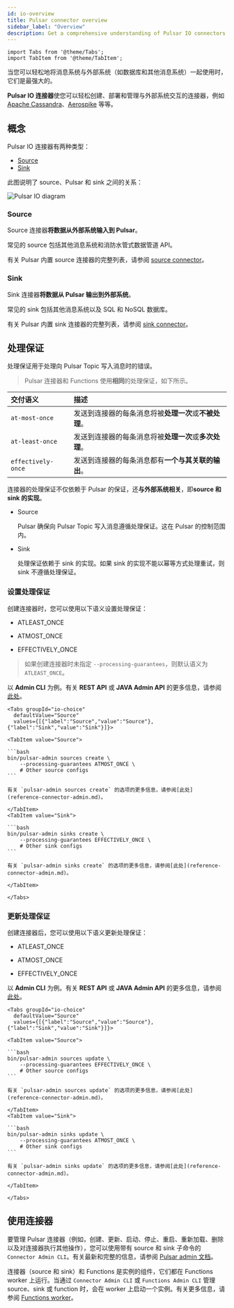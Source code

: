 ```yaml
---
id: io-overview
title: Pulsar connector overview
sidebar_label: "Overview"
description: Get a comprehensive understanding of Pulsar IO connectors.
---
```


````mdx-code-block
import Tabs from '@theme/Tabs';
import TabItem from '@theme/TabItem';
````


当您可以轻松地将消息系统与外部系统（如数据库和其他消息系统）一起使用时，它们是最强大的。

**Pulsar IO 连接器**使您可以轻松创建、部署和管理与外部系统交互的连接器，例如 [Apache Cassandra](https://cassandra.apache.org)、[Aerospike](https://www.aerospike.com) 等等。


## 概念

Pulsar IO 连接器有两种类型：

- [Source](#source)
- [Sink](#sink)

此图说明了 source、Pulsar 和 sink 之间的关系：

![Pulsar IO diagram](/assets/pulsar-io.png "Pulsar IO connectors (sources and sinks)")


### Source

Source 连接器**将数据从外部系统输入到 Pulsar**。

常见的 source 包括其他消息系统和消防水管式数据管道 API。

有关 Pulsar 内置 source 连接器的完整列表，请参阅 [source connector](io-connectors.md#source-connector)。

### Sink

Sink 连接器**将数据从 Pulsar 输出到外部系统**。

常见的 sink 包括其他消息系统以及 SQL 和 NoSQL 数据库。

有关 Pulsar 内置 sink 连接器的完整列表，请参阅 [sink connector](io-connectors.md#sink-connector)。

## 处理保证

处理保证用于处理向 Pulsar Topic 写入消息时的错误。

> Pulsar 连接器和 Functions 使用**相同**的处理保证，如下所示。

交付语义 | 描述
:------------------|:-------
`at-most-once` | 发送到连接器的每条消息将被**处理一次**或**不被处理**。
`at-least-once`  | 发送到连接器的每条消息将被**处理一次**或**多次处理**。
`effectively-once` | 发送到连接器的每条消息都有**一个与其关联的输出**。

连接器的处理保证不仅依赖于 Pulsar 的保证，还**与外部系统相关**，即**source 和 sink 的实现**。

* Source

  Pulsar 确保向 Pulsar Topic 写入消息遵循处理保证。这在 Pulsar 的控制范围内。

* Sink

  处理保证依赖于 sink 的实现。如果 sink 的实现不能以幂等方式处理重试，则 sink 不遵循处理保证。

### 设置处理保证

创建连接器时，您可以使用以下语义设置处理保证：

* ATLEAST_ONCE

* ATMOST_ONCE

* EFFECTIVELY_ONCE

> 如果创建连接器时未指定 `--processing-guarantees`，则默认语义为 `ATLEAST_ONCE`。

以 **Admin CLI** 为例。有关 **REST API** 或 **JAVA Admin API** 的更多信息，请参阅[此处](io-use.md#create)。

````mdx-code-block
<Tabs groupId="io-choice"
  defaultValue="Source"
  values={[{"label":"Source","value":"Source"},{"label":"Sink","value":"Sink"}]}>

<TabItem value="Source">

```bash
bin/pulsar-admin sources create \
    --processing-guarantees ATMOST_ONCE \
    # Other source configs
```

有关 `pulsar-admin sources create` 的选项的更多信息，请参阅[此处](reference-connector-admin.md)。

</TabItem>
<TabItem value="Sink">

```bash
bin/pulsar-admin sinks create \
    --processing-guarantees EFFECTIVELY_ONCE \
    # Other sink configs
```

有关 `pulsar-admin sinks create` 的选项的更多信息，请参阅[此处](reference-connector-admin.md)。

</TabItem>

</Tabs>
````

### 更新处理保证

创建连接器后，您可以使用以下语义更新处理保证：

* ATLEAST_ONCE

* ATMOST_ONCE

* EFFECTIVELY_ONCE

以 **Admin CLI** 为例。有关 **REST API** 或 **JAVA Admin API** 的更多信息，请参阅[此处](io-use.md#create)。

````mdx-code-block
<Tabs groupId="io-choice"
  defaultValue="Source"
  values={[{"label":"Source","value":"Source"},{"label":"Sink","value":"Sink"}]}>

<TabItem value="Source">

```bash
bin/pulsar-admin sources update \
    --processing-guarantees EFFECTIVELY_ONCE \
    # Other source configs
```

有关 `pulsar-admin sources update` 的选项的更多信息，请参阅[此处](reference-connector-admin.md)。

</TabItem>
<TabItem value="Sink">

```bash
bin/pulsar-admin sinks update \
    --processing-guarantees ATMOST_ONCE \
    # Other sink configs
```

有关 `pulsar-admin sinks update` 的选项的更多信息，请参阅[此处](reference-connector-admin.md)。

</TabItem>

</Tabs>
````


## 使用连接器

要管理 Pulsar 连接器（例如，创建、更新、启动、停止、重启、重新加载、删除以及对连接器执行其他操作），您可以使用带有 source 和 sink 子命令的 `Connector Admin CLI`。有关最新和完整的信息，请参阅 [Pulsar admin 文档](pathname:///reference/#/@pulsar:version_reference@/pulsar-admin/)。

连接器（source 和 sink）和 Functions 是实例的组件，它们都在 Functions worker 上运行。当通过 `Connector Admin CLI` 或 `Functions Admin CLI` 管理 source、sink 或 function 时，会在 worker 上启动一个实例。有关更多信息，请参阅 [Functions worker](functions-worker.md)。